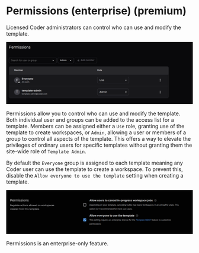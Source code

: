 # Permissions (enterprise) (premium)

Licensed Coder administrators can control who can use and modify the template.

![Template Permissions](../../images/templates/permissions.png)

Permissions allow you to control who can use and modify the template. Both
individual user and groups can be added to the access list for a template.
Members can be assigned either a `Use` role, granting use of the template to
create workspaces, or `Admin`, allowing a user or members of a group to control
all aspects of the template. This offers a way to elevate the privileges of
ordinary users for specific templates without granting them the site-wide role
of `Template Admin`.

By default the `Everyone` group is assigned to each template meaning any Coder
user can use the template to create a workspace. To prevent this, disable the
`Allow everyone to use the template` setting when creating a template.

![Create Template Permissions](../../images/templates/create-template-permissions.png)

Permissions is an enterprise-only feature.
